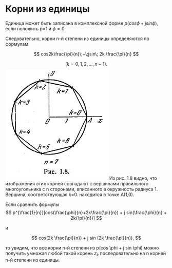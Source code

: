 # Корни из единицы

Единица может быть записана в комплексной форме $p(cos \phi + j sin \phi)$, если положить p=1 и $\phi = 0.$

Следовательно, корни n-й степени из единицы определяются по формулам

$$
    cos2k\frac{\pi}{n}\;+\;jsin\; 2k \frac{\pi}{n}
$$

$$
    (k=0,1,2,...,n-1).
$$
![](../../Картинки/Рис%201.8.png)
Из рис. 1.8 видно, что изображения этих корней совпадают с вершинами правильного многоугольника с n сторонами, вписанного в окружность радиуса 1. Вершина, соответствующая k=0. находится в точке A(1,0).

Если сравнить формулы
$$
    p^{\frac{1}{n}}[cos(\frac{\phi}{n}+2k\frac{\pi}{n}) + j sin(\frac{\phi}{n} + 2k{\pi}{n})]
$$

и 

$$
    cos(2k \frac{\pi}{n}) + j sin (2k \frac{\pi}{n}),
$$

то увидим, что все корни n-й степени из p(cos \phi + j sin \phi) можно получить умножая любой такой корень $z_{k}$ последовательно на n корней n-й степени из единицы.
